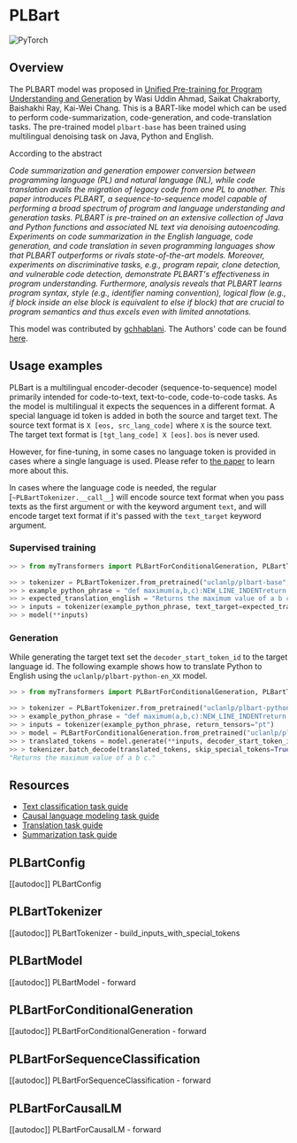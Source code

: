 <!--Copyright 2022 The HuggingFace Team. All rights reserved.

Licensed under the Apache License, Version 2.0 (the "License"); you may not use this file except in compliance with
the License. You may obtain a copy of the License at

http://www.apache.org/licenses/LICENSE-2.0

Unless required by applicable law or agreed to in writing, software distributed under the License is distributed on
an "AS IS" BASIS, WITHOUT WARRANTIES OR CONDITIONS OF ANY KIND, either express or implied. See the License for the
specific language governing permissions and limitations under the License.

⚠️ Note that this file is in Markdown but contain specific syntax for our doc-builder (similar to MDX) that may not be
rendered properly in your Markdown viewer.

-->

# PLBart

<div class="flex flex-wrap space-x-1">
<img alt="PyTorch" src="https://img.shields.io/badge/PyTorch-DE3412?style=flat&logo=pytorch&logoColor=white">
</div>

## Overview

The PLBART model was proposed in [Unified Pre-training for Program Understanding and Generation](https://arxiv.org/abs/2103.06333) by Wasi Uddin Ahmad, Saikat Chakraborty, Baishakhi Ray, Kai-Wei Chang.
This is a BART-like model which can be used to perform code-summarization, code-generation, and code-translation tasks. The pre-trained model `plbart-base` has been trained using multilingual denoising task
on Java, Python and English.

According to the abstract

*Code summarization and generation empower conversion between programming language (PL) and natural language (NL),
while code translation avails the migration of legacy code from one PL to another. This paper introduces PLBART, 
a sequence-to-sequence model capable of performing a broad spectrum of program and language understanding and generation tasks.
PLBART is pre-trained on an extensive collection of Java and Python functions and associated NL text via denoising autoencoding.
Experiments on code summarization in the English language, code generation, and code translation in seven programming languages
show that PLBART outperforms or rivals state-of-the-art models. Moreover, experiments on discriminative tasks, e.g., program
repair, clone detection, and vulnerable code detection, demonstrate PLBART's effectiveness in program understanding.
Furthermore, analysis reveals that PLBART learns program syntax, style (e.g., identifier naming convention), logical flow
(e.g., if block inside an else block is equivalent to else if block) that are crucial to program semantics and thus excels
even with limited annotations.*

This model was contributed by [gchhablani](https://huggingface.co/gchhablani). The Authors' code can be found [here](https://github.com/wasiahmad/PLBART).

## Usage examples

PLBart is a multilingual encoder-decoder (sequence-to-sequence) model primarily intended for code-to-text, text-to-code, code-to-code tasks. As the
model is multilingual it expects the sequences in a different format. A special language id token is added in both the
source and target text. The source text format is `X [eos, src_lang_code]` where `X` is the source text. The
target text format is `[tgt_lang_code] X [eos]`. `bos` is never used.

However, for fine-tuning, in some cases no language token is provided in cases where a single language is used. Please refer to [the paper](https://arxiv.org/abs/2103.06333) to learn more about this.

In cases where the language code is needed, the regular [`~PLBartTokenizer.__call__`] will encode source text format 
when you pass texts as the first argument or with the keyword argument `text`, and will encode target text format if
it's passed with the `text_target` keyword argument.

### Supervised training

```python
>> > from myTransformers import PLBartForConditionalGeneration, PLBartTokenizer

>> > tokenizer = PLBartTokenizer.from_pretrained("uclanlp/plbart-base", src_lang="en_XX", tgt_lang="python")
>> > example_python_phrase = "def maximum(a,b,c):NEW_LINE_INDENTreturn max([a,b,c])"
>> > expected_translation_english = "Returns the maximum value of a b c."
>> > inputs = tokenizer(example_python_phrase, text_target=expected_translation_english, return_tensors="pt")
>> > model(**inputs)
```

### Generation

  While generating the target text set the `decoder_start_token_id` to the target language id. The following
  example shows how to translate Python to English using the `uclanlp/plbart-python-en_XX` model.

```python
>> > from myTransformers import PLBartForConditionalGeneration, PLBartTokenizer

>> > tokenizer = PLBartTokenizer.from_pretrained("uclanlp/plbart-python-en_XX", src_lang="python", tgt_lang="en_XX")
>> > example_python_phrase = "def maximum(a,b,c):NEW_LINE_INDENTreturn max([a,b,c])"
>> > inputs = tokenizer(example_python_phrase, return_tensors="pt")
>> > model = PLBartForConditionalGeneration.from_pretrained("uclanlp/plbart-python-en_XX")
>> > translated_tokens = model.generate(**inputs, decoder_start_token_id=tokenizer.lang_code_to_id["en_XX"])
>> > tokenizer.batch_decode(translated_tokens, skip_special_tokens=True)[0]
"Returns the maximum value of a b c."
```

## Resources

- [Text classification task guide](../tasks/sequence_classification)
- [Causal language modeling task guide](../tasks/language_modeling)
- [Translation task guide](../tasks/translation)
- [Summarization task guide](../tasks/summarization)

## PLBartConfig

[[autodoc]] PLBartConfig

## PLBartTokenizer

[[autodoc]] PLBartTokenizer
    - build_inputs_with_special_tokens

## PLBartModel

[[autodoc]] PLBartModel
    - forward

## PLBartForConditionalGeneration

[[autodoc]] PLBartForConditionalGeneration
    - forward

## PLBartForSequenceClassification

[[autodoc]] PLBartForSequenceClassification
    - forward

## PLBartForCausalLM

[[autodoc]] PLBartForCausalLM
    - forward